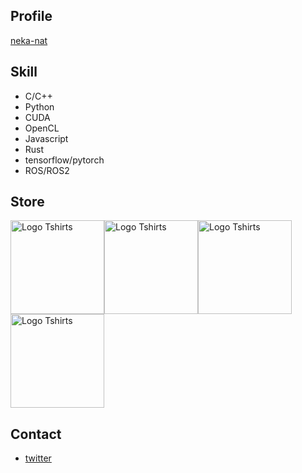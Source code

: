 ## Profile

[neka-nat](https://github.com/neka-nat)

## Skill
* C/C++
* Python
* CUDA
* OpenCL
* Javascript
* Rust
* tensorflow/pytorch
* ROS/ROS2

## Store

<a href="https://teespring.com/cupoch?pid=2&cid=101403" target="_blank"><img src="https://mockup-api.teespring.com/v3/image/3fqVwa9nsf0iEoxDjKjYt-Zb7A4/480/560.jpg" alt="Logo Tshirts" width="150" ></a><a href="https://teespring.com/cupoch?pid=2&cid=578" target="_blank"><img src="https://mockup-api.teespring.com/v3/image/_6awrc3E8TgHAH3Y2f1gBZGjQZY/480/560.jpg" alt="Logo Tshirts" width="150" ></a><a href="https://teespring.com/cupoch?pid=2&cid=6046" target="_blank"><img src="https://mockup-api.teespring.com/v3/image/rZoHF0VbfBqqY9WxBV8P79MLHdc/480/560.jpg" alt="Logo Tshirts" width="150" ></a><a href="https://teespring.com/cupoch?pid=2&cid=581" target="_blank"><img src="https://mockup-api.teespring.com/v3/image/J4nZN0AnE_-AlxxKQTKgxbJ57_Y/480/560.jpg" alt="Logo Tshirts" width="150" ></a>

## Contact

* [twitter](https://twitter.com/neka_nat)


